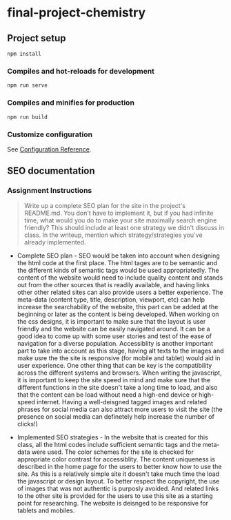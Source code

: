 # final-project-chemistry

## Project setup

```
npm install
```

### Compiles and hot-reloads for development

```
npm run serve
```

### Compiles and minifies for production

```
npm run build
```

### Customize configuration

See [Configuration Reference](https://cli.vuejs.org/config/).

## SEO documentation

### Assignment Instructions

> Write up a complete SEO plan for the site in the project's README.md. You don't have to implement it, but if you had infinite time, what would you do to make your site maximally search engine friendly? This should include at least one strategy we didn't discuss in class. In the writeup, mention which strategy/strategies you've already implemented.

- Complete SEO plan - SEO would be taken into account when designing the html code at the first place. The html tages are to be semantic and the different kinds of semantic tags would be used appropriatedly. The content of the website would need to include quality content and stands out from the other sources that is readily available, and having links other other related sites can also provide users a better experience. The meta-data (content type, title, description, viewport, etc) can help increase the searchability of the website, this part can be added at the beginning or later as the content is being developed. When working on the css designs, it is important to make sure that the layout is user friendly and the website can be easily navigated around. It can be a good idea to come up with some user stories and test of the ease of navigation for a diverse population. Accessiblity is another important part to take into account as this stage, having alt texts to the images and make usre the the site is responsive (for mobile and tablet) would aid in user experience. One other thing that can be key is the compatibility across the different systems and browsers. When writing the javascript, it is important to keep the site speed in mind and make sure that the different functions in the site doesn't take a long time to load, and also that the content can be load without need a high-end device or high-speed internet. Having a well-deisgned tagged images and related phrases for social media can also attract more users to visit the site (the presence on social media can definetely help increase the number of clicks!)

- Implemented SEO strategies - In the website that is created for this class, all the html codes include sufficient semantic tags and the meta-data were used. The color schemes for the site is checked for appropriate color contrast for accessiblity. The content uniqueness is described in the home page for the users to better know how to use the site. As this is a relatively simple site it doesn't take much time the load the javascript or design layout. To better respect the copyright, the use of images that was not authentic is purposly avoided. And related links to the other site is provided for the users to use this site as a starting point for researching. The website is deisnged to be responsive for tablets and mobiles.

